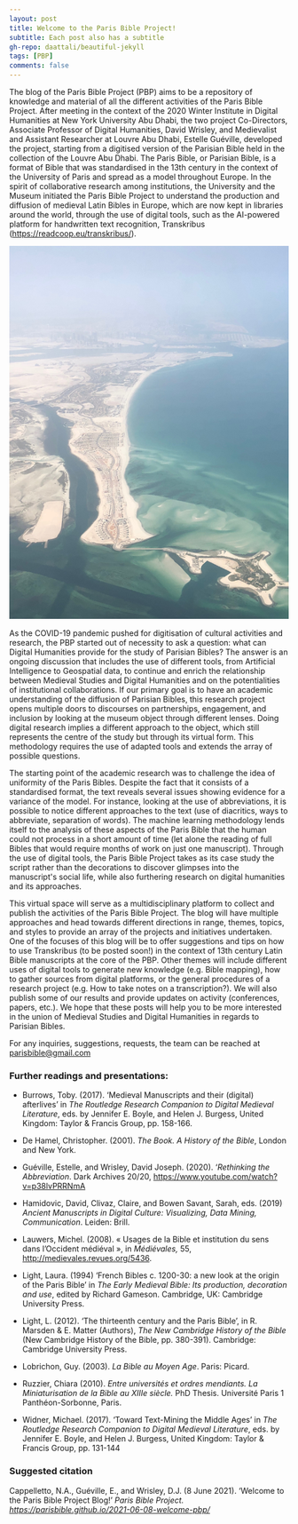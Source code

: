 ```yaml
---
layout: post
title: Welcome to the Paris Bible Project!
subtitle: Each post also has a subtitle
gh-repo: daattali/beautiful-jekyll
tags: [PBP]
comments: false
---
```


The blog of the Paris Bible Project (PBP) aims to be a repository of knowledge and material of all the different activities of the Paris Bible Project. After meeting in the context of the 2020 Winter Institute in Digital Humanities at New York University Abu Dhabi, the two project Co-Directors, Associate Professor of Digital Humanities, David Wrisley, and Medievalist and Assistant Researcher at Louvre Abu Dhabi, Estelle Guéville, developed the project, starting from a digitised version of the Parisian Bible held in the collection of the Louvre Abu Dhabi. The Paris Bible, or Parisian Bible, is a format of Bible that was standardised in the 13th century in the context of the University of Paris and spread as a model throughout Europe. In the spirit of collaborative research among institutions, the University and the Museum initiated the Paris Bible Project to understand the production and diffusion of medieval Latin Bibles in Europe, which are now kept in libraries around the world, through the use of digital tools, such as the AI-powered platform for handwritten text recognition, Transkribus (https://readcoop.eu/transkribus/).

![Saadiyat-Island](/assets/Al_Jubail_Saadiyat_Island_aerial_view.jpg)

As the COVID-19 pandemic pushed for digitisation of cultural activities and research, the PBP started out of necessity to ask a question: what can Digital Humanities provide for the study of Parisian Bibles? The answer is an ongoing discussion that includes the use of different tools, from Artificial Intelligence to Geospatial data, to continue and enrich the relationship between Medieval Studies and Digital Humanities and on the potentialities of institutional collaborations. If our primary goal is to have an academic understanding of the diffusion of Parisian Bibles, this research project opens multiple doors to discourses on partnerships, engagement, and inclusion by looking at the museum object through different lenses. Doing digital research implies a different approach to the object, which still represents the centre of the study but through its virtual form. This methodology requires the use of adapted tools and extends the array of possible questions. 

The starting point of the academic research was to challenge the idea of uniformity of the Paris Bibles. Despite the fact that it consists of a standardised format, the text reveals several issues showing evidence for a variance of the model. For instance, looking at the use of abbreviations, it is possible to notice different approaches to the text (use of diacritics, ways to abbreviate, separation of words). The machine learning methodology lends itself to the analysis of these aspects of the Paris Bible that the human could not process in a short amount of time (let alone the reading of full Bibles that would require months of work on just one manuscript). Through the use of digital tools, the Paris Bible Project takes as its case study the script rather than the decorations to discover glimpses into the manuscript's social life, while also furthering research on digital humanities and its approaches.

This virtual space will serve as a multidisciplinary platform to collect and publish the activities of the Paris Bible Project. The blog will have multiple approaches and head towards different directions in range, themes, topics, and styles to provide an array of the projects and initiatives undertaken. One of the focuses of this blog will be to offer suggestions and tips on how to use Transkribus (to be posted soon!) in the context of 13th century Latin Bible manuscripts at the core of the PBP. Other themes will include different uses of digital tools to generate new knowledge (e.g. Bible mapping), how to gather sources from digital platforms, or the general procedures of a research project (e.g. How to take notes on a transcription?). We will also publish some of our results and provide updates on activity (conferences, papers, etc.). We hope that these posts will help you to be more interested in the union of Medieval Studies and Digital Humanities in regards to Parisian Bibles. 

For any inquiries, suggestions, requests, the team can be reached at parisbible@gmail.com





### **Further readings and presentations:**

- Burrows, Toby. (2017). ‘Medieval Manuscripts and their (digital) afterlives’ in *The Routledge Research Companion to Digital Medieval Literature*, eds. by Jennifer E. Boyle, and Helen J. Burgess, United Kingdom: Taylor & Francis Group, pp. 158-166.

- De Hamel, Christopher. (2001). *The Book. A History of the Bible*, London and New York.

- Guéville, Estelle, and Wrisley, David Joseph. (2020).  ‘*Rethinking the Abbreviation*. Dark Archives 20/20, https://www.youtube.com/watch?v=p38lvPRRNmA

- Hamidovic, David, Clivaz, Claire, and Bowen Savant, Sarah, eds. (2019) *Ancient Manuscripts in Digital Culture: Visualizing, Data Mining, Communication*. Leiden: Brill.

- Lauwers, Michel. (2008). « Usages de la Bible et institution du sens dans l’Occident médiéval », in *Médiévales,* 55, http://medievales.revues.org/5436.

- Light, Laura. (1994) ‘French Bibles c. 1200-30: a new look at the origin of the Paris Bible’ in *The Early Medieval Bible: Its production, decoration and use*, edited by Richard Gameson. Cambridge, UK: Cambridge University Press.

- Light, L. (2012). ‘The thirteenth century and the Paris Bible’, in R. Marsden & E. Matter (Authors), *The New Cambridge History of the Bible* (New Cambridge History of the Bible, pp. 380-391). Cambridge: Cambridge University Press.

- Lobrichon, Guy. (2003). *La Bible au Moyen Age*. Paris: Picard.

- Ruzzier, Chiara (2010). *Entre universités et ordres mendiants. La Miniaturisation de la Bible au XIIIe siècle.* PhD Thesis. Université Paris 1 Panthéon-Sorbonne, Paris.

- Widner, Michael. (2017). ‘Toward Text-Mining the Middle Ages’ in *The Routledge Research Companion to Digital Medieval Literature*, eds. by Jennifer E. Boyle, and Helen J. Burgess, United Kingdom: Taylor & Francis Group, pp. 131-144






### **Suggested citation**

Cappelletto, N.A., Guéville, E., and Wrisley, D.J. (8 June 2021). ‘Welcome to the Paris Bible Project Blog!’ *Paris Bible Project.* *https://parisbible.github.io/2021-06-08-welcome-pbp/*

